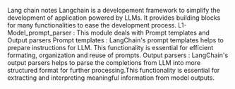 Lang chain notes 
  Langchain is a developement framework to simplify the development of application powered by LLMs. It provides building blocks for many functionalities to ease the development process.
  L1-Model_prompt_parser : 
    This module deals with Prompt templates and Output parsers
    Prompt templates : LangChain's prompt templates helps to prepare instructions for LLM. This functionality is essential for efficient formating, organization and reuse of prompts. 
    Output parsers   : LangChain's output parsers helps to parse the completions from LLM into more structured format for further processing.This functionality is essential for extracting and interpreting meaningful information from model outputs.
